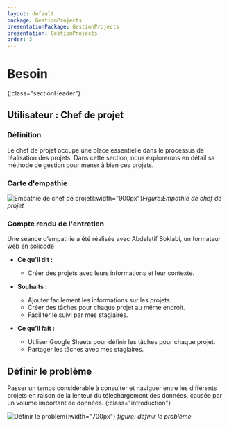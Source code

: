 ```yaml
---
layout: default
package: GestionProjects
presentationPackage: GestionProjects
presentation: GestionProjects
order: 3
---
```

# Besoin 
{:class="sectionHeader"}

<!-- new slide -->

## Utilisateur : Chef de projet 

### Définition

Le chef de projet occupe une place essentielle dans le processus de réalisation des projets. Dans cette section, nous explorerons en détail sa méthode de gestion pour mener à bien ces projets.

### Carte d'empathie


![Empathie de chef de projet](/lab_crud/besoin/images/empathyChef.PNG){:width="900px"}*Figure:Empathie de chef de projet*




<!-- note -->

### Compte rendu de l'entretien

Une séance d’empathie a été réalisée avec Abdelatif Soklabi, un formateur web en solicode

- **Ce qu’il dit :**

  - Créer des projets avec leurs informations et leur contexte.
  
- **Souhaits :**

  - Ajouter facilement les informations sur les projets.
  - Créer des tâches pour chaque projet au même endroit.
  - Faciliter le suivi par mes stagiaires.
  
- **Ce qu’il fait :**

  - Utiliser Google Sheets pour définir les tâches pour chaque projet.
  - Partager les tâches avec mes stagiaires.

<!-- new slide -->


## Définir le problème

Passer un temps considérable à consulter et naviguer entre les différents projets en raison de la lenteur du téléchargement des données, causée par un volume important de données.
{:class="introduction"}

![Définir le problem](/lab_crud/besoin/images/problem.jpg){:width="700px"}
*figure: définir le problème*

<!-- note -->


<!-- new slide -->

